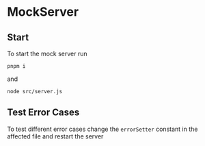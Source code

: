 # MockServer

## Start

To start the mock server run

```
pnpm i
```

and

```
node src/server.js
```

## Test Error Cases

To test different error cases change the `errorSetter` constant in the affected file and restart the server
